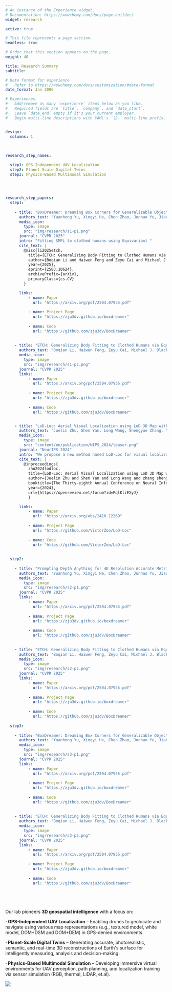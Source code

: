 ```yaml
---
# An instance of the Experience widget.
# Documentation: https://wowchemy.com/docs/page-builder/
widget: research

active: true

# This file represents a page section.
headless: true

# Order that this section appears on the page.
weight: 40

title: Research Summary
subtitle:

# Date format for experience
#   Refer to https://wowchemy.com/docs/customization/#date-format
date_format: Jan 2006

# Experiences.
#   Add/remove as many `experience` items below as you like.
#   Required fields are `title`, `company`, and `date_start`.
#   Leave `date_end` empty if it's your current employer.
#   Begin multi-line descriptions with YAML's `|2-` multi-line prefix.


design:
  columns: 1
  
  
  
research_step_names:

  step1: GPS-Independent UAV Localization
  step2: Planet-Scale Digital Twins
  step3: Physics-Based Multimodal Simulation

    
    
    
research_step_papers:
  step1:
  
    - title: "BoxDreamer: Dreaming Box Corners for Generalizable Object Pose Estimation"
      authors_text: "Yuanhong Yu, Xingyi He, Chen Zhao, Junhao Yu, Jiaqi Yang, Ruizhen Hu Yujun Shen Xing Zhu, Xiaowei Zhou, **Sida Peng**"
      media_icon:
        type: image
        src: "img/research/s1-p1.png"
      journal: "CVPR 2025"
      intro: "Fitting SMPL to clothed humans using Equivariant "
      cite_text: |
        @misc{li2025etch,
          title={ETCH: Generalizing Body Fitting to Clothed Humans via Equivariant Tightness},
          author={Boqian Li and Haiwen Feng and Zeyu Cai and Michael J. Black and Yuliang Xiu},
          year={2025},
          eprint={2503.10624},
          archivePrefix={arXiv},
          primaryClass={cs.CV}
        }

      links:
          - name: Paper
            url: "https://arxiv.org/pdf/2504.07955.pdf"
        
          - name: Project Page
            url: "https://zju3dv.github.io/boxdreamer"
        
          - name: Code
            url: "https://github.com/zju3dv/BoxDreamer"
    
  
    - title: "ETCH: Generalizing Body Fitting to Clothed Humans via Equivariant Tightness"
      authors_text: "Boqian Li, Haiwen Feng, Zeyu Cai, Michael J. Black, **Yuliang Xiu**"
      media_icon:
        type: image
        src: "img/research/s1-p2.png"
      journal: "CVPR 2025"
      links:
          - name: Paper
            url: "https://arxiv.org/pdf/2504.07955.pdf"
        
          - name: Project Page
            url: "https://zju3dv.github.io/boxdreamer"
        
          - name: Code
            url: "https://github.com/zju3dv/BoxDreamer"


    - title: "LoD-Loc: Aerial Visual Localization using LoD 3D Map with Neural Wireframe Alignment"
      authors_text: "Juelin Zhu, Shen Yan, Long Wang, Shengyue Zhang, Yu Liu, **Maojun Zhang**"
      media_icon:
        type: image
        src: "content/en/publication/NIPS_2024/teaser.png"
      journal: "NeurIPS 2024"
      intro: "We propose a new method named LoD-Loc for visual localization in the air. Unlike existing localization algorithms, LoD-Loc does not rely on complex 3D representations and can estimate the pose of an Unmanned Aerial Vehicle (UAV) using a Level-of-Detail (LoD) 3D map. LoD-Loc mainly achieves this goal by aligning the wireframe derived from the LoD projected model with that predicted by the neural network. Specifically, given a coarse pose provided by the UAV sensor, LoD-Loc hierarchically builds a cost volume for uniformly sampled pose hypotheses to describe pose probability distribution and select a pose with maximum probability. Each cost within this volume measures the degree of line alignment between projected and predicted wireframes. LoD-Loc also devises a 6-DoF pose optimization algorithm to refine the previous result with a differentiable Gaussian-Newton method. As no public dataset exists for the studied problem, we collect two datasets with map levels of LoD3.0 and LoD2.0, along with real RGB queries and ground-truth pose annotations. We benchmark our method and demonstrate that LoD-Loc achieves excellent performance, even surpassing current state-of-the-art methods that use textured 3D models for localization. The code and dataset will be made available upon publication."
      cite_text: |
        @inproceedings{
          zhu2024lodloc,
          title={LoD-Loc: Aerial Visual Localization using LoD 3D Map with Neural Wireframe Alignment},
          author={Juelin Zhu and Shen Yan and Long Wang and zhang shengYue and Yu Liu and Maojun Zhang},
          booktitle={The Thirty-eighth Annual Conference on Neural Information Processing Systems},
          year={2024},
          url={https://openreview.net/forum?id=PqlKliEXyJ}
          }

      links:
          - name: Paper
            url: "https://arxiv.org/abs/2410.12269"
        
          - name: Project Page
            url: "https://github.com/VictorZoo/LoD-Loc"
        
          - name: Code
            url: "https://github.com/VictorZoo/LoD-Loc"
    
    
  step2:
  
    - title: "Prompting Depth Anything for 4K Resolution Accurate Metric Depth Estimation"
      authors_text: "Yuanhong Yu, Xingyi He, Chen Zhao, Junhao Yu, Jiaqi Yang, Ruizhen Hu Yujun Shen Xing Zhu, Xiaowei Zhou, **Sida Peng**"
      media_icon:
        type: image
        src: "img/research/s2-p1.png"
      journal: "CVPR 2025"
      links:
          - name: Paper
            url: "https://arxiv.org/pdf/2504.07955.pdf"
        
          - name: Project Page
            url: "https://zju3dv.github.io/boxdreamer"
        
          - name: Code
            url: "https://github.com/zju3dv/BoxDreamer"
    
  
    - title: "ETCH: Generalizing Body Fitting to Clothed Humans via Equivariant Tightness"
      authors_text: "Boqian Li, Haiwen Feng, Zeyu Cai, Michael J. Black, **Yuliang Xiu**"
      media_icon:
        type: image
        src: "img/research/s2-p2.png"
      journal: "CVPR 2025"
      links:
          - name: Paper
            url: "https://arxiv.org/pdf/2504.07955.pdf"
        
          - name: Project Page
            url: "https://zju3dv.github.io/boxdreamer"
        
          - name: Code
            url: "https://github.com/zju3dv/BoxDreamer"
    
  step3:
  
    - title: "BoxDreamer: Dreaming Box Corners for Generalizable Object Pose Estimation"
      authors_text: "Yuanhong Yu, Xingyi He, Chen Zhao, Junhao Yu, Jiaqi Yang, Ruizhen Hu Yujun Shen Xing Zhu, Xiaowei Zhou, **Sida Peng**"
      media_icon:
        type: image
        src: "img/research/s3-p1.png"
      journal: "CVPR 2025"
      links:
          - name: Paper
            url: "https://arxiv.org/pdf/2504.07955.pdf"
        
          - name: Project Page
            url: "https://zju3dv.github.io/boxdreamer"
        
          - name: Code
            url: "https://github.com/zju3dv/BoxDreamer"
    
  
    - title: "ETCH: Generalizing Body Fitting to Clothed Humans via Equivariant Tightness"
      authors_text: "Boqian Li, Haiwen Feng, Zeyu Cai, Michael J. Black, **Yuliang Xiu**"
      media_icon:
        type: image
        src: "img/research/s3-p2.png"
      journal: "CVPR 2025"
      links:
          - name: Paper
            url: "https://arxiv.org/pdf/2504.07955.pdf"
        
          - name: Project Page
            url: "https://zju3dv.github.io/boxdreamer"
        
          - name: Code
            url: "https://github.com/zju3dv/BoxDreamer"
    

  
---
```


Our lab pioneers **3D geospatial intelligence** with a focus on:

**·  GPS-Independent UAV Localization** – Enabling drones to geolocate and navigate using various map representations (e.g., textured model, white model, DOM+DSM and DOM+DEM) in GPS-denied environments.

**·  Planet-Scale Digital Twins** – Generating accurate, photorealistic, semantic, and real-time 3D reconstructions of Earth's surface for intelligently measuring, analysis and decision-making.

**·  Physics-Based Multimodal Simulation** – Developing immersive virtual environments for UAV perception, path planning, and localization training via sensor simulation (RGB, thermal, LiDAR, et.al).

![](img/research/r2.png)
